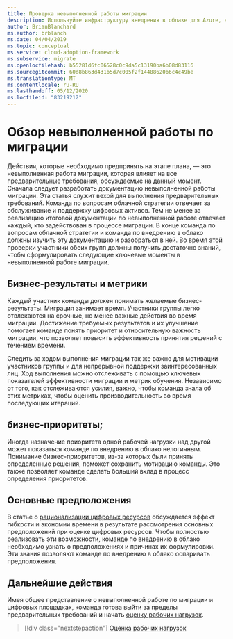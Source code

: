 ```yaml
---
title: Проверка невыполненной работы миграции
description: Используйте инфраструктуру внедрения в облаке для Azure, чтобы понять важность создания и просмотра невыполненной работы по миграции.
author: BrianBlanchard
ms.author: brblanch
ms.date: 04/04/2019
ms.topic: conceptual
ms.service: cloud-adoption-framework
ms.subservice: migrate
ms.openlocfilehash: b55281d6fc06528c0c9da5c13190ba6b08d83116
ms.sourcegitcommit: 60d8b863d431b5d7c005f2f14488620b6c4c49be
ms.translationtype: MT
ms.contentlocale: ru-RU
ms.lasthandoff: 05/12/2020
ms.locfileid: "83219212"
---
```

# <a name="migration-backlog-review"></a>Обзор невыполненной работы по миграции

Действия, которые необходимо предпринять на этапе плана, — это невыполненная работа миграции, которая влияет на все предварительные требования, обсуждаемые на данный момент. Сначала следует разработать документацию невыполненной работы миграции. Эта статья служит вехой для выполнения предварительных требований. Команда по вопросам облачной стратегии отвечает за обслуживание и поддержку цифровых активов. Тем не менее за реализацию итоговой документации по невыполненной работе отвечает каждый, кто задействован в процессе миграции. В конце команда по вопросам облачной стратегии и команда по внедрению в облако должны изучить эту документацию и разобраться в ней. Во время этой проверки участники обеих групп должны получить достаточно знаний, чтобы сформулировать следующие ключевые моменты в невыполненной работе миграции.

## <a name="business-outcomes-and-metrics"></a>Бизнес-результаты и метрики

Каждый участник команды должен понимать желаемые бизнес-результаты. Миграция занимает время. Участники группы легко отвлекаются на срочные, но менее важные действия во время миграции. Достижение требуемых результатов и их улучшение помогает команде понять приоритет и относительную важность миграции, что позволяет повысить эффективность принятия решений с течением времени.

Следить за ходом выполнения миграции так же важно для мотивации участников группы и для непрерывной поддержки заинтересованных лиц. Ход выполнения можно отслеживать с помощью ключевых показателей эффективности миграции и метрик обучения. Независимо от того, как отслеживаются усилия, важно, чтобы команда знала об этих метриках, чтобы оценить производительность во время последующих итераций.

## <a name="business-priorities"></a>бизнес-приоритеты;

Иногда назначение приоритета одной рабочей нагрузки над другой может показаться команде по внедрению в облако нелогичным. Понимание бизнес-приоритетов, из-за которых были приняты определенные решения, поможет сохранить мотивацию команды. Это также позволяет команде сделать больший вклад в процесс определения приоритетов.

## <a name="core-assumptions"></a>Основные предположения

В статье о [рационализации цифровых ресурсов](../../../digital-estate/rationalize.md) обсуждается эффект гибкости и экономии времени в результате рассмотрения основных предположений при оценке цифровых ресурсов. Чтобы полностью реализовать эти возможности, команде по внедрению в облако необходимо узнать о предположениях и причинах их формулировки. Эти знания позволяют команде по внедрению в облако оспаривать предположения.

## <a name="next-steps"></a>Дальнейшие действия

Имея общее представление о невыполненной работе по миграции и цифровых площадках, команда готова выйти за пределы предварительных требований и начать [оценку рабочих нагрузок](../assess/index.md).

> [!div class="nextstepaction"]
> [Оценка рабочих нагрузок](../assess/index.md)
